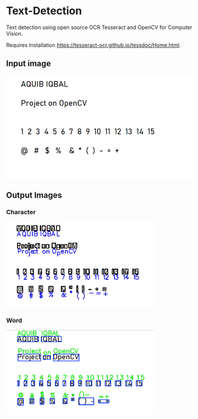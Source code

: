 # Text-Detection

Text detection using open source OCR Tesseract and OpenCV for Computer Vision.

Requires Installation https://tesseract-ocr.github.io/tessdoc/Home.html.


## Input image

<img src ="image/img.png" width='500'>


## Output Images

### Character

<img src ="image/Capture.PNG" width='400'>


### Word

<img src ="image/word.PNG" width='400'>



